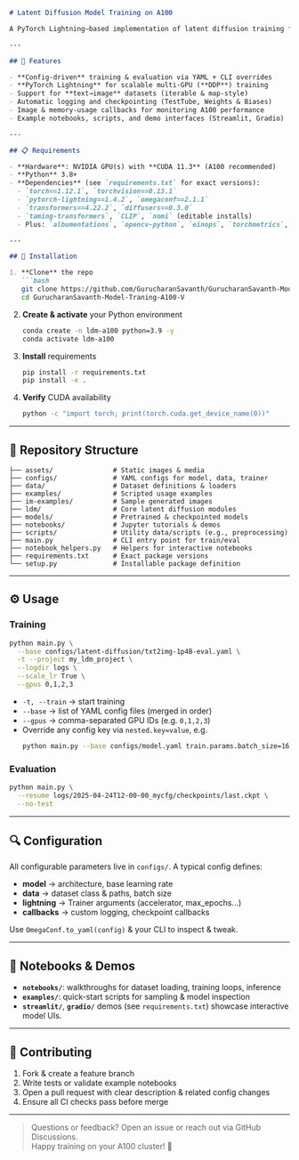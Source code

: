 ```markdown
# Latent Diffusion Model Training on A100

A PyTorch Lightning–based implementation of latent diffusion training for text-to-image synthesis, optimized for NVIDIA A100 GPUs (CUDA 11.3). This repository builds on the CompVis *taming-transformers* codebase and integrates CLIP, nomi, and Hugging Face’s diffusers toolkit to train high-quality image generative models.

---

## 🚀 Features

- **Config-driven** training & evaluation via YAML + CLI overrides  
- **PyTorch Lightning** for scalable multi-GPU (**DDP**) training  
- Support for **text→image** datasets (iterable & map-style)  
- Automatic logging and checkpointing (TestTube, Weights & Biases)  
- Image & memory-usage callbacks for monitoring A100 performance  
- Example notebooks, scripts, and demo interfaces (Streamlit, Gradio)

---

## 📋 Requirements

- **Hardware**: NVIDIA GPU(s) with **CUDA 11.3** (A100 recommended)  
- **Python** 3.8+  
- **Dependencies** (see `requirements.txt` for exact versions):
  - `torch==1.12.1`, `torchvision==0.13.1`  
  - `pytorch-lightning==1.4.2`, `omegaconf==2.1.1`  
  - `transformers==4.22.2`, `diffusers==0.3.0`  
  - `taming-transformers`, `CLIP`, `nomi` (editable installs)  
  - Plus: `albumentations`, `opencv-python`, `einops`, `torchmetrics`, `gradio`, `streamlit`, etc.

---

## 🔧 Installation

1. **Clone** the repo  
   ```bash
   git clone https://github.com/GurucharanSavanth/GurucharanSavanth-Model-Traning-A100-V.git
   cd GurucharanSavanth-Model-Traning-A100-V
   ```
2. **Create & activate** your Python environment  
   ```bash
   conda create -n ldm-a100 python=3.9 -y
   conda activate ldm-a100
   ```
3. **Install** requirements  
   ```bash
   pip install -r requirements.txt
   pip install -e .
   ```
4. **Verify** CUDA availability  
   ```bash
   python -c "import torch; print(torch.cuda.get_device_name(0))"
   ```

---

## 📂 Repository Structure

```text
├── assets/               # Static images & media
├── configs/              # YAML configs for model, data, trainer
├── data/                 # Dataset definitions & loaders
├── examples/             # Scripted usage examples
├── im-examples/          # Sample generated images
├── ldm/                  # Core latent diffusion modules
├── models/               # Pretrained & checkpointed models
├── notebooks/            # Jupyter tutorials & demos
├── scripts/              # Utility data/scripts (e.g., preprocessing)
├── main.py               # CLI entry point for train/eval
├── notebook_helpers.py   # Helpers for interactive notebooks
├── requirements.txt      # Exact package versions
└── setup.py              # Installable package definition
```

---

## ⚙️ Usage

### Training

```bash
python main.py \
  --base configs/latent-diffusion/txt2img-1p4B-eval.yaml \
  -t --project my_ldm_project \
  --logdir logs \
  --scale_lr True \
  --gpus 0,1,2,3
```

- `-t, --train` → start training  
- `--base` → list of YAML config files (merged in order)  
- `--gpus` → comma-separated GPU IDs (e.g. `0,1,2,3`)  
- Override any config key via `nested.key=value`, e.g.  
  ```bash
  python main.py --base configs/model.yaml train.params.batch_size=16
  ```

### Evaluation

```bash
python main.py \
  --resume logs/2025-04-24T12-00-00_mycfg/checkpoints/last.ckpt \
  --no-test
```

---

## 🔍 Configuration

All configurable parameters live in `configs/`. A typical config defines:

- **model** → architecture, base learning rate  
- **data** → dataset class & paths, batch size  
- **lightning** → Trainer arguments (accelerator, max_epochs…)  
- **callbacks** → custom logging, checkpoint callbacks  

Use `OmegaConf.to_yaml(config)` & your CLI to inspect & tweak.

---

## 📓 Notebooks & Demos

- **`notebooks/`**: walkthroughs for dataset loading, training loops, inference  
- **`examples/`**: quick-start scripts for sampling & model inspection  
- **`streamlit/`**, **`gradio/`** demos (see `requirements.txt`) showcase interactive model UIs.

---

## 🤝 Contributing

1. Fork & create a feature branch  
2. Write tests or validate example notebooks  
3. Open a pull request with clear description & related config changes  
4. Ensure all CI checks pass before merge

---


> Questions or feedback? Open an issue or reach out via GitHub Discussions.  
> Happy training on your A100 cluster! 🚀

